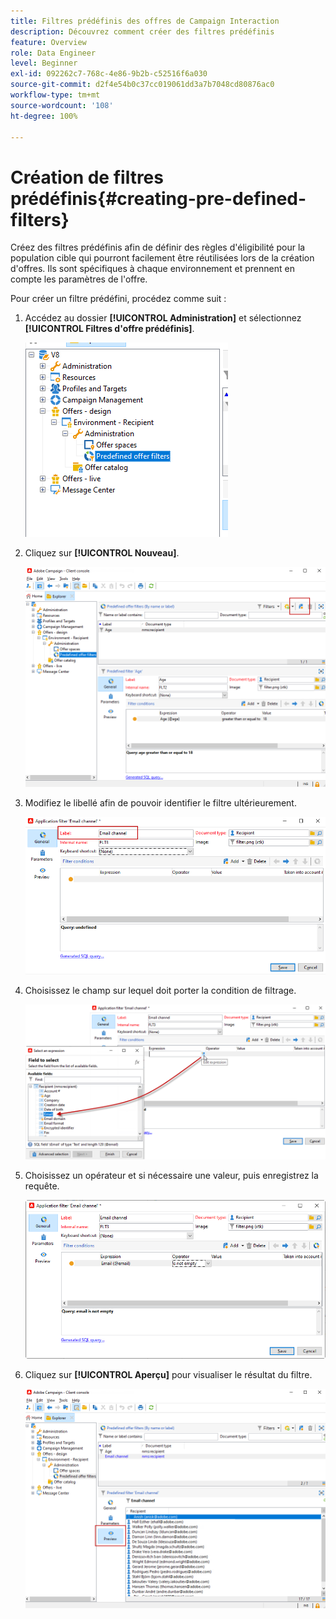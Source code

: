```yaml
---
title: Filtres prédéfinis des offres de Campaign Interaction
description: Découvrez comment créer des filtres prédéfinis
feature: Overview
role: Data Engineer
level: Beginner
exl-id: 092262c7-768c-4e86-9b2b-c52516f6a030
source-git-commit: d2f4e54b0c37cc019061dd3a7b7048cd80876ac0
workflow-type: tm+mt
source-wordcount: '108'
ht-degree: 100%

---
```


# Création de filtres prédéfinis{#creating-pre-defined-filters}

Créez des filtres prédéfinis afin de définir des règles d&#39;éligibilité pour la population cible qui pourront facilement être réutilisées lors de la création d&#39;offres. Ils sont spécifiques à chaque environnement et prennent en compte les paramètres de l&#39;offre.

Pour créer un filtre prédéfini, procédez comme suit :

1. Accédez au dossier **[!UICONTROL Administration]** et sélectionnez **[!UICONTROL Filtres d&#39;offre prédéfinis]**.

   ![](assets/offer_filter_create_005.png)

1. Cliquez sur **[!UICONTROL Nouveau]**.

   ![](assets/offer_filter_create_001.png)

1. Modifiez le libellé afin de pouvoir identifier le filtre ultérieurement.

   ![](assets/offer_filter_create_002.png)

1. Choisissez le champ sur lequel doit porter la condition de filtrage.

   ![](assets/offer_filter_create_003.png)

1. Choisissez un opérateur et si nécessaire une valeur, puis enregistrez la requête.

   ![](assets/offer_filter_create_004.png)

1. Cliquez sur **[!UICONTROL Aperçu]** pour visualiser le résultat du filtre.

   ![](assets/offer_filter_create_006.png)
